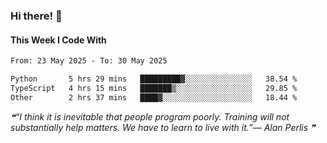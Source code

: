 ### Hi there! 👋

#### This Week I Code With
<!--START_SECTION:waka-->

```txt
From: 23 May 2025 - To: 30 May 2025

Python       5 hrs 29 mins   █████████▓░░░░░░░░░░░░░░░   38.54 %
TypeScript   4 hrs 15 mins   ███████▒░░░░░░░░░░░░░░░░░   29.85 %
Other        2 hrs 37 mins   ████▓░░░░░░░░░░░░░░░░░░░░   18.44 %
```

<!--END_SECTION:waka-->

<!--STARTS_HERE_QUOTE_README-->
<i>❝“I think it is inevitable that people program poorly.  Training will not substantially help matters.  We have to learn to live with it.”— Alan Perlis   ❞</i>
<!--ENDS_HERE_QUOTE_README-->
